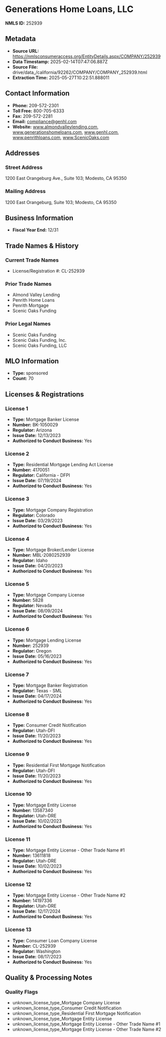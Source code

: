 # Generations Home Loans, LLC

**NMLS ID:** 252939

## Metadata
- **Source URL:** https://nmlsconsumeraccess.org/EntityDetails.aspx/COMPANY/252939
- **Data Timestamp:** 2025-02-14T07:47:06.887Z
- **Source File:** drive/data_/california/92262/COMPANY/COMPANY_252939.html
- **Extraction Time:** 2025-05-27T10:22:51.888011

## Contact Information
- **Phone:** 209-572-2301
- **Toll Free:** 800-705-6333
- **Fax:** 209-572-2281
- **Email:** compliance@genhl.com
- **Website:** www.almondvalleylending.com, www.generationshomeloans.com, www.genhl.com, www.penrithloans.com, www.ScenicOaks.com

## Addresses
### Street Address
1200 East Orangeburg Ave., Suite 103; Modesto, CA 95350

### Mailing Address
1200 East Orangeburg, Suite 103; Modesto, CA 95350

## Business Information
- **Fiscal Year End:** 12/31

## Trade Names & History
### Current Trade Names
- License/Registration #: CL-252939

### Prior Trade Names
- Almond Valley Lending
- Penrith Home Loans
- Penrith Mortgage
- Scenic Oaks Funding

### Prior Legal Names
- Scenic Oaks Funding
- Scenic Oaks Funding, Inc.
- Scenic Oaks Funding, LLC

## MLO Information
- **Type:** sponsored
- **Count:** 70

## Licenses & Registrations

### License 1
- **Type:** Mortgage Banker License
- **Number:** BK-1050029
- **Regulator:** Arizona
- **Issue Date:** 12/13/2023
- **Authorized to Conduct Business:** Yes

### License 2
- **Type:** Residential Mortgage Lending Act License
- **Number:** 4170051
- **Regulator:** California - DFPI
- **Issue Date:** 07/19/2024
- **Authorized to Conduct Business:** Yes

### License 3
- **Type:** Mortgage Company Registration
- **Regulator:** Colorado
- **Issue Date:** 03/29/2023
- **Authorized to Conduct Business:** Yes

### License 4
- **Type:** Mortgage Broker/Lender License
- **Number:** MBL-2080252939
- **Regulator:** Idaho
- **Issue Date:** 04/20/2023
- **Authorized to Conduct Business:** Yes

### License 5
- **Type:** Mortgage Company License
- **Number:** 5828
- **Regulator:** Nevada
- **Issue Date:** 08/09/2024
- **Authorized to Conduct Business:** Yes

### License 6
- **Type:** Mortgage Lending License
- **Number:** 252939
- **Regulator:** Oregon
- **Issue Date:** 05/16/2023
- **Authorized to Conduct Business:** Yes

### License 7
- **Type:** Mortgage Banker Registration
- **Regulator:** Texas - SML
- **Issue Date:** 04/17/2024
- **Authorized to Conduct Business:** Yes

### License 8
- **Type:** Consumer Credit Notification
- **Regulator:** Utah-DFI
- **Issue Date:** 11/20/2023
- **Authorized to Conduct Business:** Yes

### License 9
- **Type:** Residential First Mortgage Notification
- **Regulator:** Utah-DFI
- **Issue Date:** 11/20/2023
- **Authorized to Conduct Business:** Yes

### License 10
- **Type:** Mortgage Entity License
- **Number:** 13587340
- **Regulator:** Utah-DRE
- **Issue Date:** 10/02/2023
- **Authorized to Conduct Business:** Yes

### License 11
- **Type:** Mortgage Entity License - Other Trade Name #1
- **Number:** 13611818
- **Regulator:** Utah-DRE
- **Issue Date:** 10/02/2023
- **Authorized to Conduct Business:** Yes

### License 12
- **Type:** Mortgage Entity License - Other Trade Name #2
- **Number:** 14197336
- **Regulator:** Utah-DRE
- **Issue Date:** 12/17/2024
- **Authorized to Conduct Business:** Yes

### License 13
- **Type:** Consumer Loan Company License
- **Number:** CL-252939
- **Regulator:** Washington
- **Issue Date:** 08/17/2023
- **Authorized to Conduct Business:** Yes

## Quality & Processing Notes
### Quality Flags
- unknown_license_type_Mortgage Company License
- unknown_license_type_Consumer Credit Notification
- unknown_license_type_Residential First Mortgage Notification
- unknown_license_type_Mortgage Entity License
- unknown_license_type_Mortgage Entity License - Other Trade Name #1
- unknown_license_type_Mortgage Entity License - Other Trade Name #2
